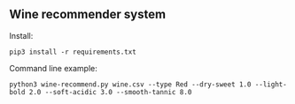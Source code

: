 ## Wine recommender system

Install:
```
pip3 install -r requirements.txt
```

Command line example:
```
python3 wine-recommend.py wine.csv --type Red --dry-sweet 1.0 --light-bold 2.0 --soft-acidic 3.0 --smooth-tannic 8.0

```

